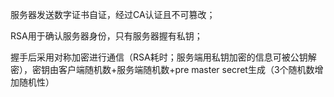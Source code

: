 服务器发送数字证书自证，经过CA认证且不可篡改；

RSA用于确认服务器身份，只有服务器握有私钥；

握手后采用对称加密进行通信（RSA耗时；服务端用私钥加密的信息可被公钥解密），密钥由客户端随机数+服务端随机数+pre master secret生成（3个随机数增加随机性）